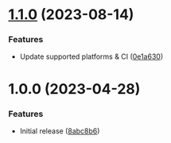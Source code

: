 # [1.1.0](https://github.com/de-it-krachten/ansible-role-rancher_cli/compare/v1.0.0...v1.1.0) (2023-08-14)


### Features

* Update supported platforms & CI ([0e1a630](https://github.com/de-it-krachten/ansible-role-rancher_cli/commit/0e1a6301b3478381104ae4a691e517a147b63705))

# 1.0.0 (2023-04-28)


### Features

* Initial release ([8abc8b6](https://github.com/de-it-krachten/ansible-role-rancher_cli/commit/8abc8b6d844b00e532d53c27012369cd93a114c3))
